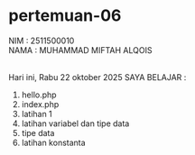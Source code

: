 # pertemuan-06

NIM : 2511500010 <BR>
NAMA : MUHAMMAD MIFTAH ALQOIS <BR><BR>

Hari ini, Rabu 22 oktober 2025 SAYA BELAJAR :
<ol>
    <li> hello.php </li>
    <li> index.php </li>
    <li> latihan 1 </li>
    <li> latihan variabel dan tipe data </li>
    <li> tipe data </li>
    <li> latihan konstanta </li>
</ol>